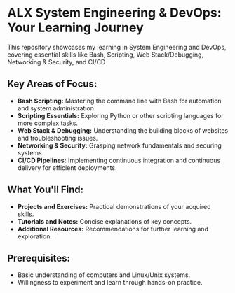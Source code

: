 <h1>ALX System Engineering & DevOps: Your Learning Journey</h1>

This repository showcases my learning in System Engineering and DevOps, covering essential skills like Bash, Scripting, Web Stack/Debugging, Networking & Security, and CI/CD

<h2>Key Areas of Focus:</h2>

* __Bash Scripting:__ Mastering the command line with Bash for automation and system administration.
* __Scripting Essentials:__ Exploring Python or other scripting languages for more complex tasks.
* __Web Stack & Debugging:__ Understanding the building blocks of websites and troubleshooting issues.
* __Networking & Security:__ Grasping network fundamentals and securing systems.
* __CI/CD Pipelines:__ Implementing continuous integration and continuous delivery for efficient deployments.

<h2>What You'll Find:</h2>

* __Projects and Exercises:__ Practical demonstrations of your acquired skills.
* __Tutorials and Notes:__ Concise explanations of key concepts.
* __Additional Resources:__ Recommendations for further learning and exploration.

<h2>Prerequisites:</h2>

* Basic understanding of computers and Linux/Unix systems.
* Willingness to experiment and learn through hands-on practice.
